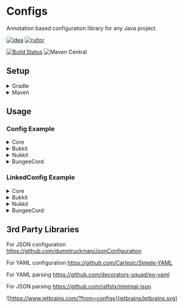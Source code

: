 # Configs
Annotation based configuration library for any Java project.

[![idea](https://www.elegantobjects.org/intellij-idea.svg)](https://www.jetbrains.com/idea/)
[![rultor](https://www.rultor.com/b/yegor256/rultor)](https://www.rultor.com/p/portlek/configs)

[![Build Status](https://travis-ci.com/portlek/configs.svg?branch=master)](https://travis-ci.com/portlek/configs)
![Maven Central](https://img.shields.io/maven-central/v/io.github.portlek/configs-core?label=version)
## Setup

<details>
<summary>Gradle</summary>

```gradle
plugins {
    id "com.github.johnrengelman.shadow" version "5.2.0"
}

repositories {
    mavenCentral()
}

dependencies {
    // For the all project type
    implementation("io.github.portlek:configs-core:${version}")
    // For the bukkit projects
    implementation("io.github.portlek:configs-bukkit:${version}")
    // For the nukkit projects
    implementation("io.github.portlek:configs-nukkit:${version}")
    // For the bungeecord projects
    implementation("io.github.portlek:configs-bungeecord:${version}")
}

shadowJar {
    relocate('io.github.portlek.configs', "your.package.path.to.relocate")
    // other stuffs.
}
```
</details>

<details>
<summary>Maven</summary>

```xml
<dependencies>
    <!-- For the all project type -->
    <dependency>
      <groupId>io.github.portlek</groupId>
      <artifactId>configs-core</artifactId>
      <version>${version}</version>
    </dependency>
    <!-- For the bukkit projects -->
    <dependency>
      <groupId>io.github.portlek</groupId>
      <artifactId>configs-bukkit</artifactId>
      <version>${version}</version>
    </dependency>
    <!-- For the nukkit projects -->
    <dependency>
      <groupId>io.github.portlek</groupId>
      <artifactId>configs-nukkit</artifactId>
      <version>${version}</version>
    </dependency>
    <!-- For the bungeecord projects -->
    <dependency>
      <groupId>io.github.portlek</groupId>
      <artifactId>configs-bungeecord</artifactId>
      <version>${version}</version>
    </dependency>
</dependencies>
```

Also you have to make relocation for the library with;

```xml
<plugin>
    <groupId>org.apache.maven.plugins</groupId>
    <artifactId>maven-shade-plugin</artifactId>
    <version>3.2.4</version>
    <configuration>
        <!-- Other settings -->
        <relocations>
            <relocation>
                <pattern>io.github.portlek.configs</pattern>
                <!-- Replace this -->
                <shadedPattern>your.package.path.to.relocate</shadedPattern>
            </relocation>
        </relocations>
    </configuration>
    <executions>
        <execution>
            <phase>package</phase>
            <goals>
                <goal>shade</goal>
            </goals>
        </execution>
    </executions>
</plugin>
```
</details>

## Usage

### Config Example

<details>
<summary>Core</summary>

```java
@Config("config")
public final class TestConfig extends FileManaged {

  @Instance
  public final TestConfig.TestSection testSection = new TestConfig.TestSection();

  @Property
  public String test = "test";

  @Section("test-section")
  public final class TestSection extends ConfigSection {

    @Property("test-section-string")
    public String testSectionString = "test";

  }

}
```

The result will be like that;

```yml
test: 'test'
"test-section":
  "test-section-string": 'test'
```
</details>

<details>
<summary>Bukkit</summary>

```java
@Config("config")
public final class TestConfig extends BukkitManaged {

  @Instance
  public final TestConfig.TestSection testSection = new TestConfig.TestSection();

  @Property
  public String test = "test";

  @Section("test-section")
  public final class TestSection extends BukkitSection {

    @Property("test-section-string")
    public String testSectionString = "test";

  }

}
```

The result will be like that;

```yml
test: 'test'
"test-section":
  "test-section-string": 'test'
```
</details>

<details>
<summary>Nukkit</summary>

```java
@Config("config")
public final class TestConfig extends NukkitManaged {

  @Instance
  public final TestConfig.TestSection testSection = new TestConfig.TestSection();

  @Property
  public String test = "test";

  @Section("test-section")
  public final class TestSection extends NukkitSection {

    @Property("test-section-string")
    public String testSectionString = "test";

  }

}
```

The result will be like that;

```yml
test: 'test'
"test-section":
  "test-section-string": 'test'
```
</details>

<details>
<summary>BungeeCord</summary>

```java
@Config("config")
public final class TestConfig extends BungeeManaged {

  @Instance
  public final TestConfig.TestSection testSection = new TestConfig.TestSection();

  @Property
  public String test = "test";

  @Section("test-section")
  public final class TestSection extends BungeeSection {

    @Property("test-section-string")
    public String testSectionString = "test";

  }

}
```

The result will be like that;

```yml
test: 'test'
"test-section":
  "test-section-string": 'test'
```
</details>

### LinkedConfig Example

<details>
<summary>Core</summary>

```java
@LinkedConfig({
  @LinkedFile(
    id = "en",
    config = Config("en_US")
  ),
  @LinkedFile(
    id = "tr",
    config = @Config("tr_TR")
  ),
})
public final class TestLinkedConfig extends LinkedFileManaged {

  public TestLinkedConfig(@NotNull final TestConfig testConfig) {
    super(() -> testConfig.language, MapEntry.from("config", testConfig));
  }

  @NotNull
  public TestConfig getConfig() {
    return (TestConfig) this.pull("config");
  }

  @Property
  public String same_in_every_language = match(s -> 
      Optional.of("Same in every language!"));

  @Property
  public String test = match(s -> {
    if (s.equals("en")) {
      return Optional.of("English words!");
    } else if (s.equals("tr")) {
      return Optional.of("Türkçe kelimeler!");
    }
    return Optional.empty();
  });

}
```

The result will be like that;

(en_US.yml file)
```yml
test: 'English words!'
"same-in-every-language": 'Same in every language!'
```
(tr_TR.yml file)
```yml
test: 'Türkçe kelimeler!'
"same-in-every-language": 'Same in every language!'
```
</details>

<details>
<summary>Bukkit</summary>

```java
@LinkedConfig({
  @LinkedFile(
    id = "en",
    config = Config("en_US")
  ),
  @LinkedFile(
    id = "tr",
    config = @Config("tr_TR")
  ),
})
public final class TestLinkedConfig extends BukkitLinkedManaged {

  public TestLinkedConfig(@NotNull final TestConfig testConfig) {
    super(() -> testConfig.language, MapEntry.from("config", testConfig));
  }

  @NotNull
  public TestConfig getConfig() {
    return (TestConfig) this.pull("config");
  }

  @Property
  public String same_in_every_language = match(s -> 
      Optional.of("Same in every language!"));

  @Property
  public String test = match(s -> {
    if (s.equals("en")) {
      return Optional.of("English words!");
    } else if (s.equals("tr")) {
      return Optional.of("Türkçe kelimeler!");
    }
    return Optional.empty();
  });

}
```

The result will be like that;

(en_US.yml file)
```yml
test: 'English words!'
"same-in-every-language": 'Same in every language!'
```
(tr_TR.yml file)
```yml
test: 'Türkçe kelimeler!'
"same-in-every-language": 'Same in every language!'
```
</details>

<details>
<summary>Nukkit</summary>

```java
@LinkedConfig({
  @LinkedFile(
    id = "en",
    config = Config("en_US")
  ),
  @LinkedFile(
    id = "tr",
    config = @Config("tr_TR")
  ),
})
public final class TestLinkedConfig extends NukkitLinkedManaged {

  public TestLinkedConfig(@NotNull final TestConfig testConfig) {
    super(() -> testConfig.language, MapEntry.from("config", testConfig));
  }

  @NotNull
  public TestConfig getConfig() {
    return (TestConfig) this.pull("config");
  }

  @Property
  public String same_in_every_language = match(s -> 
      Optional.of("Same in every language!"));

  @Property
  public String test = match(s -> {
    if (s.equals("en")) {
      return Optional.of("English words!");
    } else if (s.equals("tr")) {
      return Optional.of("Türkçe kelimeler!");
    }
    return Optional.empty();
  });

}
```

The result will be like that;

(en_US.yml file)
```yml
test: 'English words!'
"same-in-every-language": 'Same in every language!'
```
(tr_TR.yml file)
```yml
test: 'Türkçe kelimeler!'
"same-in-every-language": 'Same in every language!'
```
</details>

<details>
<summary>BungeeCord</summary>

```java
@LinkedConfig({
  @LinkedFile(
    id = "en",
    config = Config("en_US")
  ),
  @LinkedFile(
    id = "tr",
    config = @Config("tr_TR")
  ),
})
public final class TestLinkedConfig extends BungeeLinkedManaged {

  public TestLinkedConfig(@NotNull final TestConfig testConfig) {
    super(() -> testConfig.language, MapEntry.from("config", testConfig));
  }

  @NotNull
  public TestConfig getConfig() {
    return (TestConfig) this.pull("config");
  }

  @Property
  public String same_in_every_language = match(s -> 
      Optional.of("Same in every language!"));

  @Property
  public String test = match(s -> {
    if (s.equals("en")) {
      return Optional.of("English words!");
    } else if (s.equals("tr")) {
      return Optional.of("Türkçe kelimeler!");
    }
    return Optional.empty();
  });

}
```

The result will be like that;

(en_US.yml file)
```yml
test: 'English words!'
"same-in-every-language": 'Same in every language!'
```
(tr_TR.yml file)
```yml
test: 'Türkçe kelimeler!'
"same-in-every-language": 'Same in every language!'
```
</details>

## 3rd Party Libraries
For JSON configuration https://github.com/dumptruckman/JsonConfiguration

For YAML configuration https://github.com/Carleslc/Simple-YAML

For YAML parsing https://github.com/decorators-squad/eo-yaml

For JSON parsing https://github.com/ralfstx/minimal-json

![https://www.jetbrains.com/?from=configs](jetbrains/jetbrains.svg)